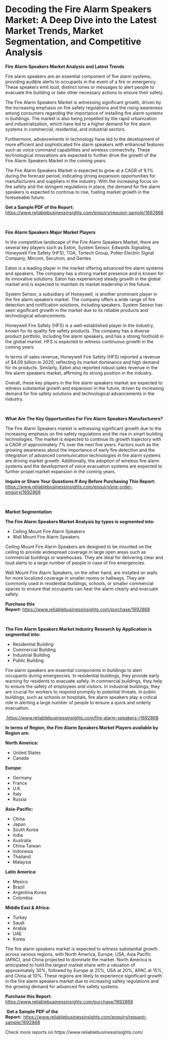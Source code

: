 <p><h1>Decoding the Fire Alarm Speakers Market: A Deep Dive into the Latest Market Trends, Market Segmentation, and Competitive Analysis</h1></p><p><strong>Fire Alarm Speakers Market Analysis and Latest Trends</strong></p>
<p><p>Fire alarm speakers are an essential component of fire alarm systems, providing audible alerts to occupants in the event of a fire or emergency. These speakers emit loud, distinct tones or messages to alert people to evacuate the building or take other necessary actions to ensure their safety.</p><p>The Fire Alarm Speakers Market is witnessing significant growth, driven by the increasing emphasis on fire safety regulations and the rising awareness among consumers regarding the importance of installing fire alarm systems in buildings. The market is also being propelled by the rapid urbanization and industrialization, which have led to a higher demand for fire alarm systems in commercial, residential, and industrial sectors.</p><p>Furthermore, advancements in technology have led to the development of more efficient and sophisticated fire alarm speakers with enhanced features such as voice command capabilities and wireless connectivity. These technological innovations are expected to further drive the growth of the Fire Alarm Speakers Market in the coming years.</p><p>The Fire Alarm Speakers Market is expected to grow at a CAGR of 9.1% during the forecast period, indicating strong expansion opportunities for manufacturers and suppliers in the industry. With the increasing focus on fire safety and the stringent regulations in place, the demand for fire alarm speakers is expected to continue to rise, fueling market growth in the foreseeable future.</p></p>
<p><strong>Get a Sample PDF of the Report:&nbsp;</strong> <a href="https://www.reliablebusinessinsights.com/enquiry/request-sample/1692868">https://www.reliablebusinessinsights.com/enquiry/request-sample/1692868</a></p>
<p>&nbsp;</p>
<p><strong>Fire Alarm Speakers Major Market Players</strong></p>
<p><p>In the competitive landscape of the Fire Alarm Speakers Market, there are several key players such as Eaton, System Sensor, Edwards Signaling, Honeywell Fire Safety (HFS), TOA, Tortech Group, Potter Electric Signal Company, Mircom, Secutron, and Gentex. </p><p>Eaton is a leading player in the market offering advanced fire alarm systems and speakers. The company has a strong market presence and is known for its innovative solutions. Eaton has experienced steady growth in the global market and is expected to maintain its market leadership in the future.</p><p>System Sensor, a subsidiary of Honeywell, is another prominent player in the fire alarm speakers market. The company offers a wide range of fire detection and notification solutions, including speakers. System Sensor has seen significant growth in the market due to its reliable products and technological advancements.</p><p>Honeywell Fire Safety (HFS) is a well-established player in the industry, known for its quality fire safety products. The company has a diverse product portfolio, including fire alarm speakers, and has a strong foothold in the global market. HFS is expected to witness continuous growth in the coming years.</p><p>In terms of sales revenue, Honeywell Fire Safety (HFS) reported a revenue of $4.09 billion in 2020, reflecting its market dominance and high demand for its products. Similarly, Eaton also reported robust sales revenue in the fire alarm speakers market, affirming its strong position in the industry.</p><p>Overall, these key players in the fire alarm speakers market are expected to witness substantial growth and expansion in the future, driven by increasing demand for fire safety solutions and technological advancements in the industry.</p></p>
<p>&nbsp;</p>
<p><strong>What Are The Key Opportunities For Fire Alarm Speakers Manufacturers?</strong></p>
<p><p>The Fire Alarm Speakers market is witnessing significant growth due to the increasing emphasis on fire safety regulations and the rise in smart building technologies. The market is expected to continue its growth trajectory with a CAGR of approximately 7% over the next five years. Factors such as the growing awareness about the importance of early fire detection and the integration of advanced communication technologies in fire alarm systems are driving market growth. Additionally, the adoption of wireless fire alarm systems and the development of voice evacuation systems are expected to further propel market expansion in the coming years.</p></p>
<p><strong>Inquire or Share Your Questions If Any Before Purchasing This Report:</strong> <a href="https://www.reliablebusinessinsights.com/enquiry/pre-order-enquiry/1692868">https://www.reliablebusinessinsights.com/enquiry/pre-order-enquiry/1692868</a></p>
<p>&nbsp;</p>
<p><strong>Market Segmentation</strong></p>
<p><strong>The Fire Alarm Speakers Market Analysis by types is segmented into:</strong></p>
<p><ul><li>Ceiling Mount Fire Alarm Speakers</li><li>Wall Mount Fire Alarm Speakers</li></ul></p>
<p><p>Ceiling Mount Fire Alarm Speakers are designed to be mounted on the ceiling to provide widespread coverage in large open areas such as commercial buildings or warehouses. They are ideal for delivering clear and loud alerts to a large number of people in case of fire emergencies. </p><p>Wall Mount Fire Alarm Speakers, on the other hand, are installed on walls for more localized coverage in smaller rooms or hallways. They are commonly used in residential buildings, schools, or smaller commercial spaces to ensure that occupants can hear the alarm clearly and evacuate safely.</p></p>
<p><strong>Purchase this Report:&nbsp;</strong><a href="https://www.reliablebusinessinsights.com/purchase/1692868">https://www.reliablebusinessinsights.com/purchase/1692868</a></p>
<p>&nbsp;</p>
<p><strong>The Fire Alarm Speakers Market Industry Research by Application is segmented into:</strong></p>
<p><ul><li>Residential Building</li><li>Commercial Building</li><li>Industrial Building</li><li>Public Building</li></ul></p>
<p><p>Fire alarm speakers are essential components in buildings to alert occupants during emergencies. In residential buildings, they provide early warning for residents to evacuate safely. In commercial buildings, they help to ensure the safety of employees and visitors. In industrial buildings, they are crucial for workers to respond promptly to potential threats. In public buildings, such as schools or hospitals, fire alarm speakers play a critical role in alerting a large number of people to ensure a quick and orderly evacuation.</p></p>
<p><a href="https://www.reliablebusinessinsights.com/fire-alarm-speakers-r1692868">&nbsp;https://www.reliablebusinessinsights.com/fire-alarm-speakers-r1692868</a></p>
<p><strong>In terms of Region, the Fire Alarm Speakers Market Players available by Region are:</strong></p>
<p>
    <p> <strong> North America: </strong>
        <ul>
            <li>United States</li>
            <li>Canada</li>
        </ul>
        </p> 
    <p> <strong> Europe: </strong>
        <ul>
            <li>Germany</li>
            <li>France</li>
            <li>U.K.</li>
            <li>Italy</li>
            <li>Russia</li>
        </ul>
        </p> 
    <p> <strong> Asia-Pacific: </strong>
        <ul>
            <li>China</li>
            <li>Japan</li>
            <li>South Korea</li>
            <li>India</li>
            <li>Australia</li>
            <li>China Taiwan</li>
            <li>Indonesia</li>
            <li>Thailand</li>
            <li>Malaysia</li>
        </ul>
        </p> 
    <p> <strong> Latin America: </strong>
        <ul>
            <li>Mexico</li>
            <li>Brazil</li>
            <li>Argentina Korea</li>
            <li>Colombia</li>
        </ul>
        </p> 
    <p> <strong> Middle East & Africa: </strong>
        <ul>
            <li>Turkey</li>
            <li>Saudi</li>
            <li>Arabia</li>
            <li>UAE</li>
            <li>Korea</li>
        </ul>
    </p>
    </p>
<p><p>The fire alarm speakers market is expected to witness substantial growth across various regions, with North America, Europe, USA, Asia Pacific (APAC), and China projected to dominate the market. North America is anticipated to hold the largest market share with a valuation of approximately 30%, followed by Europe at 25%, USA at 20%, APAC at 15%, and China at 10%. These regions are likely to experience significant growth in the fire alarm speakers market due to increasing safety regulations and the growing demand for advanced fire safety systems.</p></p>
<p><strong>Purchase this Report: </strong><a href="https://www.reliablebusinessinsights.com/purchase/1692868">https://www.reliablebusinessinsights.com/purchase/1692868</a></p>
<p>&nbsp;<strong>Get a Sample PDF of the Report:&nbsp;&nbsp;</strong><a href="https://www.reliablebusinessinsights.com/enquiry/request-sample/1692868">https://www.reliablebusinessinsights.com/enquiry/request-sample/1692868</a></p>
<p><strong></strong></p>
<p>Check more reports on https://www.reliablebusinessinsights.com/</p>